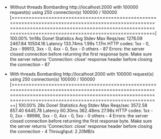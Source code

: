 * Without threads
  Bombarding http://localhost:2000 with 100000 request(s) using 250 connection(s)
   100000 / 100000 [============================================================================================================================================================================================================] 100.00% 1m18s
  Done!
  Statistics        Avg      Stdev        Max
    Reqs/sec      1276.09    2467.84   10504.16
    Latency      133.74ms      1.99s      1.17m
    HTTP codes:
      1xx - 0, 2xx - 99913, 3xx - 0, 4xx - 0, 5xx - 0
      others - 87
    Errors:
      the server closed connection before returning the first response byte. Make sure the server returns 'Connection: close' response header before closing the connection - 87

* With threads
Bombarding http://localhost:2000 with 100000 request(s) using 250 connection(s)
 100000 / 100000 [==============================================================================================================================================================================================================] 100.00% 28s
Done!
Statistics        Avg      Stdev        Max
  Reqs/sec      3572.58     857.40    6445.78
  Latency       60.30ms   362.48ms     27.98s
  HTTP codes:
    1xx - 0, 2xx - 99996, 3xx - 0, 4xx - 0, 5xx - 0
    others - 4
  Errors:
    the server closed connection before returning the first response byte. Make sure the server returns 'Connection: close' response header before closing the connection - 4
  Throughput:     2.20MB/s

